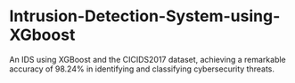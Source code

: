 # Intrusion-Detection-System-using-XGboost
An IDS using XGBoost and the CICIDS2017 dataset, achieving a remarkable accuracy of 98.24% in identifying and classifying cybersecurity threats.
